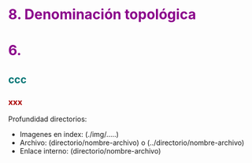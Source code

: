# <FONT COLOR=#8B008B>8. Denominación topológica</font>












# <FONT COLOR=#8B008B>6. </font>

## <FONT COLOR=#007575>**ccc**</font>

### <FONT COLOR=#AA0000>xxx</font>

Profundidad directorios:
* Imagenes en index: (./img/…..)
* Archivo: (directorio/nombre-archivo) o (../directorio/nombre-archivo)
* Enlace interno: (directorio/nombre-archivo)